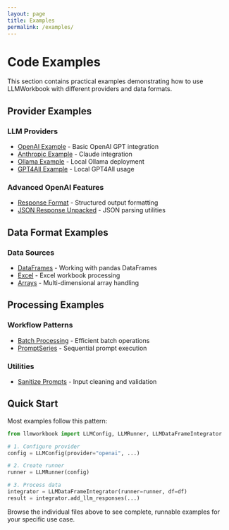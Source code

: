 ```yaml
---
layout: page
title: Examples
permalink: /examples/
---
```


# Code Examples

This section contains practical examples demonstrating how to use LLMWorkbook with different providers and data formats.

## Provider Examples

### LLM Providers
- [OpenAI Example](Example%20OpenAI.py) - Basic OpenAI GPT integration
- [Anthropic Example](Example%20Anthropic.py) - Claude integration
- [Ollama Example](Example%20Ollama.py) - Local Ollama deployment
- [GPT4All Example](Example%20GPT4ALL.py) - Local GPT4All usage

### Advanced OpenAI Features
- [Response Format](Example%20OpenAI%20Response%20Format.py) - Structured output formatting
- [JSON Response Unpacked](Example%20OpenAI%20JSON%20Response%20Unpacked.py) - JSON parsing utilities

## Data Format Examples

### Data Sources
- [DataFrames](Example%20DataFrames.py) - Working with pandas DataFrames
- [Excel](Example%20Excel.py) - Excel workbook processing
- [Arrays](Example%20Arrays.py) - Multi-dimensional array handling

## Processing Examples

### Workflow Patterns
- [Batch Processing](Example%20Batch%20Processing.py) - Efficient batch operations
- [PromptSeries](Example%20PromptSeries.py) - Sequential prompt execution

### Utilities
- [Sanitize Prompts](Example%20Sanitize%20Prompts.py) - Input cleaning and validation

## Quick Start

Most examples follow this pattern:

```python
from llmworkbook import LLMConfig, LLMRunner, LLMDataFrameIntegrator

# 1. Configure provider
config = LLMConfig(provider="openai", ...)

# 2. Create runner
runner = LLMRunner(config)

# 3. Process data
integrator = LLMDataFrameIntegrator(runner=runner, df=df)
result = integrator.add_llm_responses(...)
```

Browse the individual files above to see complete, runnable examples for your specific use case.